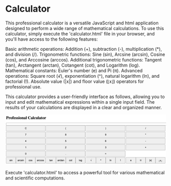 # Calculator

This professional calculator is a versatile JavaScript and html application designed to perform a wide range of mathematical calculations. To use this calculator, simply execute the 'calculator.html' file in your browser, and you'll have access to the following features:

Basic arithmetic operations: Addition (+), subtraction (-), multiplication (*), and division (/).
Trigonometric functions: Sine (sin), Arcsine (arcsin), Cosine (cos), and Arccosine (arccos).
Additional trigonometric functions: Tangent (tan), Arctangent (arctan), Cotangent (cot), and Logarithm (log).
Mathematical constants: Euler's number (e) and Pi (π).
Advanced operations: Square root (√), exponentiation (^), natural logarithm (ln), and factorial (!).
Absolute value (|x|) and floor value (⌊x⌋) operators for professional use.

This calculator provides a user-friendly interface as follows, allowing you to input and edit mathematical expressions within a single input field. The results of your calculations are displayed in a clear and organized manner.

<img src="calculator_image.png">




Execute 'calculator.html' to access a powerful tool for various mathematical and scientific computations.
